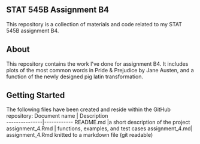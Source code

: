 ## STAT 545B Assignment B4

This repository is a collection of materials and code related to my STAT 545B assignment B4.

## About

This repository contains the work I've done for assignment B4. It includes plots of the most common words in Pride & Prejudice by Jane Austen, and a function of the newly designed pig latin transformation.

## Getting Started

The following files have been created and reside within the GitHub repository:
Document name  | Description     
---------------|------------
README.md |a short description of the project
assignment_4.Rmd | functions, examples, and test cases
assignment_4.md| assignment_4.Rmd knitted to a markdown file (git readable)
